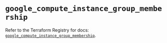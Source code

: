 # `google_compute_instance_group_membership`

Refer to the Terraform Registry for docs: [`google_compute_instance_group_membership`](https://registry.terraform.io/providers/hashicorp/google/6.5.0/docs/resources/compute_instance_group_membership).
